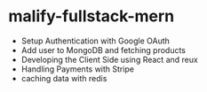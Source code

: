 # malify-fullstack-mern

- Setup Authentication with Google OAuth
- Add user to MongoDB and fetching products 
- Developing the Client Side using React and reux 
- Handling Payments with Stripe
- caching data with redis
